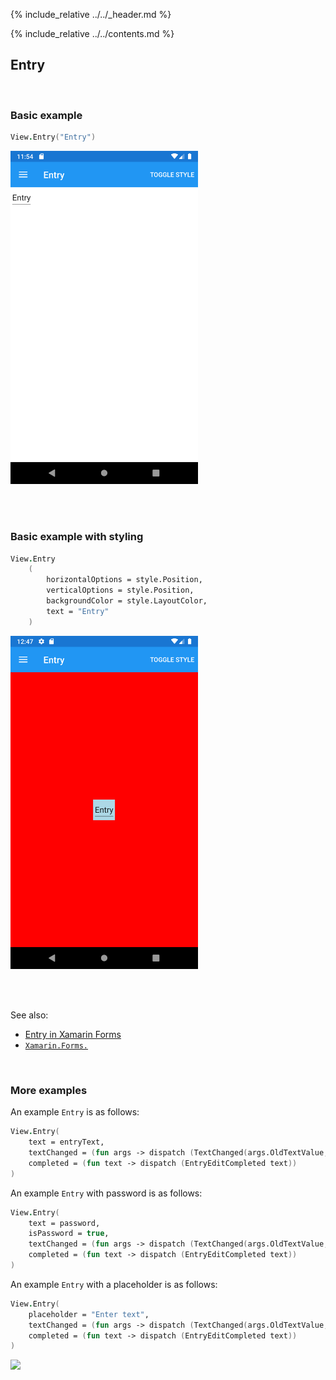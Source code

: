{% include_relative ../../_header.md %}

{% include_relative ../../contents.md %}

Entry
--------

<br /> 

### Basic example


```fsharp 
View.Entry("Entry")
```

<img src="../../images/views/entry-adr-basic.png" width="300">

<br /> <br /> 

### Basic example with styling

```fsharp 
View.Entry
    (
        horizontalOptions = style.Position,
        verticalOptions = style.Position,
        backgroundColor = style.LayoutColor,
        text = "Entry"
    )
```

<img src="../../images/views/entry-adr-styled.png" width="300">

<br /> <br /> 

See also:

* [Entry in Xamarin Forms](https://docs.microsoft.com/en-us/xamarin/xamarin-forms/user-interface/text/Entry)
* [`Xamarin.Forms.`](https://docs.microsoft.com/en-us/dotnet/api/Xamarin.Forms.)

<br />

### More examples

An example `Entry` is as follows:

```fsharp
View.Entry(
    text = entryText,
    textChanged = (fun args -> dispatch (TextChanged(args.OldTextValue, args.NewTextValue))),
    completed = (fun text -> dispatch (EntryEditCompleted text))
)
```

An example `Entry` with password is as follows:

```fsharp
View.Entry(
    text = password,
    isPassword = true,
    textChanged = (fun args -> dispatch (TextChanged(args.OldTextValue, args.NewTextValue))),
    completed = (fun text -> dispatch (EntryEditCompleted text))
)
```

An example `Entry` with a placeholder is as follows:

```fsharp
View.Entry(
    placeholder = "Enter text",
    textChanged = (fun args -> dispatch (TextChanged(args.OldTextValue, args.NewTextValue))),
    completed = (fun text -> dispatch (EntryEditCompleted text))
)
```

<img src="https://user-images.githubusercontent.com/52166903/60177359-9cdae280-9810-11e9-9d80-059a9a885b72.png" width="400">
